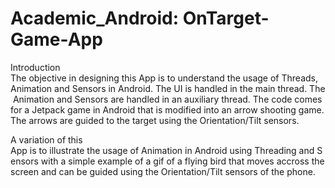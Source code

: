 # Academic_Android: OnTarget-Game-App


Introduction 
The objective in designing this App is to understand the usage of Threads, Animation and Sensors in Android. The UI is handled in the main thread. The Animation and Sensors are handled in an auxiliary thread. The code comes for a Jetpack game in Android that is modified into an arrow shooting game. The arrows are guided to the target using the Orientation/Tilt sensors.

A variation of this App is to illustrate the usage of Animation in Android using Threading and Sensors with a simple example of a gif of a flying bird that moves accross the screen and can be guided using the Orientation/Tilt sensors of the phone.
